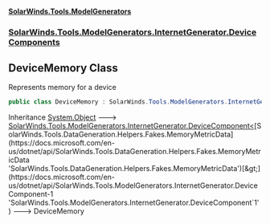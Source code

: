 #### [SolarWinds.Tools.ModelGenerators](index.md 'index')
### [SolarWinds.Tools.ModelGenerators.InternetGenerator.DeviceComponents](index.md#SolarWinds.Tools.ModelGenerators.InternetGenerator.DeviceComponents 'SolarWinds.Tools.ModelGenerators.InternetGenerator.DeviceComponents')

## DeviceMemory Class

Represents memory for a device

```csharp
public class DeviceMemory : SolarWinds.Tools.ModelGenerators.InternetGenerator.DeviceComponent<SolarWinds.Tools.DataGeneration.Helpers.Fakes.MemoryMetricData>
```

Inheritance [System.Object](https://docs.microsoft.com/en-us/dotnet/api/System.Object 'System.Object') &#129106; [SolarWinds.Tools.ModelGenerators.InternetGenerator.DeviceComponent&lt;](https://docs.microsoft.com/en-us/dotnet/api/SolarWinds.Tools.ModelGenerators.InternetGenerator.DeviceComponent-1 'SolarWinds.Tools.ModelGenerators.InternetGenerator.DeviceComponent`1')[SolarWinds.Tools.DataGeneration.Helpers.Fakes.MemoryMetricData](https://docs.microsoft.com/en-us/dotnet/api/SolarWinds.Tools.DataGeneration.Helpers.Fakes.MemoryMetricData 'SolarWinds.Tools.DataGeneration.Helpers.Fakes.MemoryMetricData')[&gt;](https://docs.microsoft.com/en-us/dotnet/api/SolarWinds.Tools.ModelGenerators.InternetGenerator.DeviceComponent-1 'SolarWinds.Tools.ModelGenerators.InternetGenerator.DeviceComponent`1') &#129106; DeviceMemory
